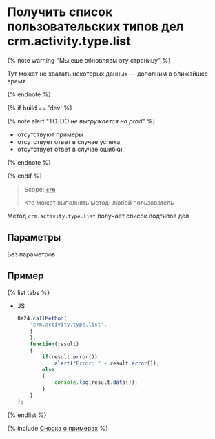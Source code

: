 # Получить список пользовательских типов дел crm.activity.type.list

{% note warning "Мы еще обновляем эту страницу" %}

Тут может не хватать некоторых данных — дополним в ближайшее время

{% endnote %}

{% if build == 'dev' %}

{% note alert "TO-DO _не выгружается на prod_" %}

- отсутствуют примеры
- отсутствует ответ в случае успеха
- отсутствует ответ в случае ошибки

{% endnote %}

{% endif %}

> Scope: [`crm`](../../../../scopes/permissions.md)
>
> Кто может выполнять метод: любой пользователь

Метод `crm.activity.type.list` получает список подтипов дел.

## Параметры

Без параметров

## Пример

{% list tabs %}

- JS

    ```js
    BX24.callMethod(
        'crm.activity.type.list',
        {
        },
        function(result)
        {
            if(result.error())
                alert("Error: " + result.error());
            else
            {
                console.log(result.data());
            }
        }
    );
    ```

{% endlist %}

{% include [Сноска о примерах](../../../../../_includes/examples.md) %}
